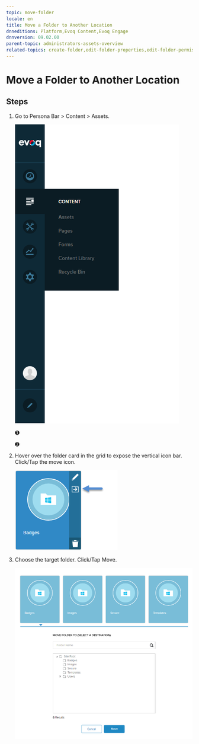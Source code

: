 ```yaml
---
topic: move-folder
locale: en
title: Move a Folder to Another Location
dnneditions: Platform,Evoq Content,Evoq Engage
dnnversion: 09.02.00
parent-topic: administrators-assets-overview
related-topics: create-folder,edit-folder-properties,edit-folder-permissions,delete-folder
---
```


# Move a Folder to Another Location

## Steps

1.  Go to Persona Bar \> Content \> Assets.
    
    ![Persona Bar > Content > Assets](img/scr-pbar-host-Content-E91.png)
    
    ➊
    
    ➋
    
2.  Hover over the folder card in the grid to expose the vertical icon bar. Click/Tap the move icon.
    
      
    
    ![Folder card iconbar - move](img/scr-Assets-foldercard-iconbar-move-E90.png)
    
      
    
3.  Choose the target folder. Click/Tap Move.
    
      
    
    ![Move Folder To folder selector](img/scr-Assets-MoveFolderto.png)